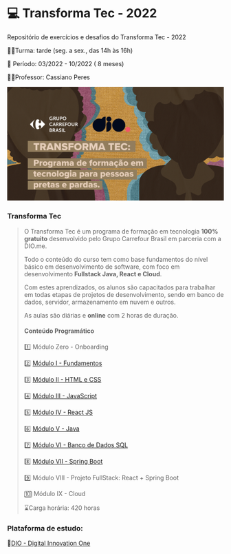 # :computer: Transforma Tec - 2022

Repositório de exercícios e desafios do Transforma Tec - 2022

:man_student:Turma: tarde (seg. a sex., das 14h às 16h)

:book: Período: 03/2022 - 10/2022 ( 8 meses)

:man_teacher:Professor: Cassiano Peres

<img src = "transformatec.png">

### Transforma Tec

> O Transforma Tec é um programa de formação em tecnologia **100% gratuito** desenvolvido pelo Grupo Carrefour Brasil em parceria com a DIO.me.
>
> Todo o conteúdo do curso tem como base fundamentos do nível básico em desenvolvimento de software, com foco em desenvolvimento **Fullstack Java, React e Cloud**.
>
> Com estes aprendizados, os alunos são capacitados para trabalhar em todas etapas de projetos de desenvolvimento, sendo em banco de dados, servidor, armazenamento em nuvem e outros.
>
>  As aulas são diárias e **online** com 2 horas de duração. 
>
> #### Conteúdo Programático
>
> :one: Módulo Zero - Onboarding
>
> :two: [Módulo I - Fundamentos](https://github.com/isaias30silva/transformatec-dio/tree/master/exercicios/HTML)
>
> :three: [Módulo II - HTML e CSS](https://github.com/isaias30silva/transformatec-dio/tree/master/exercicios/HTML%20CSS)
>
> :four: [Módulo III - JavaScript](https://github.com/isaias30silva/transformatec-dio/tree/master/exercicios/JavaScript)
>
> :five: [Módulo IV - React JS](https://github.com/isaias30silva/transformatec-dio/tree/master/exercicios/ReactJS)
>
> :six: [Módulo V - Java](https://github.com/isaias30silva/transformatec-dio/tree/master/exercicios/Java)
>
> :seven: [Módulo VI - Banco de Dados SQL](https://github.com/isaias30silva/transformatec-dio/tree/master/exercicios/BD_SQL)
>
> :eight: [Módulo VII - Spring Boot](https://github.com/isaias30silva/transformatec-dio/tree/master/exercicios/SpringBoot)
>
> :nine: Módulo VIII - Projeto FullStack: React + Spring Boot
>
> :keycap_ten: Módulo IX - Cloud
>
>  :hourglass:Carga horária: 420 horas

### Plataforma de estudo:

:link:[DIO - Digital Innovation One](https://www.dio.me/)





